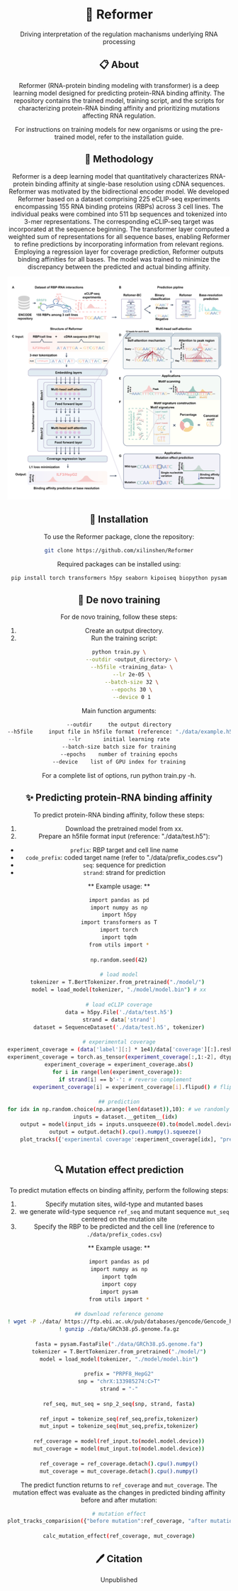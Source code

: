<div align="center">
<h1>🧬 Reformer</h1>
Driving interpretation of the regulation machanisms underlying RNA processing

## 📋 About <a name="about"></a>
Reformer (RNA-protein binding modeling with transformer) is a deep learning model designed for predicting protein-RNA binding affinity. The repository contains the trained model, training script, and the scripts for characterizing protein-RNA binding affinity and prioritizing mutations affecting RNA regulation.

For instructions on training models for new organisms or using the pre-trained model, refer to the installation guide.

## 🔗 Methodology <a name="methodology"></a>
Reformer is a deep learning model that quantitatively characterizes RNA-protein binding affinity at single-base resolution using cDNA sequences. Reformer was motivated by the bidirectional encoder model. We developed Reformer based on a dataset comprising 225 eCLIP-seq experiments encompassing 155 RNA binding proteins (RBPs) across 3 cell lines. The individual peaks were combined into 511 bp sequences and tokenized into 3-mer representations. The corresponding eCLIP-seq target was incorporated at the sequence beginning. The transformer layer computed a weighted sum of representations for all sequence bases, enabling Reformer to refine predictions by incorporating information from relevant regions. Employing a regression layer for coverage prediction, Reformer outputs binding affinities for all bases. The model was trained to minimize the discrepancy between the predicted and actual binding affinity.

![flowchart](figure/flowchart.png)

## 📖 Installation <a name="Installation"></a>
To use the Reformer package, clone the repository:
```bash
git clone https://github.com/xilinshen/Reformer
```

Required packages can be installed using:
```bash
pip install torch transformers h5py seaborn kipoiseq biopython pysam
```

## 🌸 De novo training <a name="De novo training"></a>
For de novo training, follow these steps:
1. Create an output directory.
2. Run the training script:
```bash
python train.py \
        --outdir <output_directory> \
        --h5file <training_data> \
        --lr 2e-05 \
        --batch-size 32 \
        --epochs 30 \
        --device 0 1
```

Main function arguments:
```bash
--outdir     the output directory
--h5file     input file in h5file format (reference: "./data/example.h5") 
--lr       initial learning rate
--batch-size batch size for training
--epochs    number of training epochs
--device    list of GPU index for training
```
For a complete list of options, run python train.py -h.

## ✨ Predicting protein-RNA binding affinity <a name="Predicting protein-RNA binding affinity"></a>
To predict protein-RNA binding affinity, follow these steps:
1. Download the pretrained model from xx.
2. Prepare an h5file format input (reference: "./data/test.h5"):
 - `prefix`: RBP target and cell line name
 - `code_prefix`: coded target name (refer to "./data/prefix_codes.csv")
 - `seq`: sequence for prediction
 - `strand`: strand for prediction

** Example usage: **
```bash
import pandas as pd
import numpy as np
import h5py
import transformers as T
import torch
import tqdm
from utils import *

np.random.seed(42)

# load model
tokenizer = T.BertTokenizer.from_pretrained("./model/") 
model = load_model(tokenizer, "./model/model.bin") # xx

# load eCLIP coverage
data = h5py.File('./data/test.h5')
strand = data['strand']
dataset = SequenceDataset('./data/test.h5', tokenizer)

# experimental coverage
experiment_coverage = (data['label'][:] * 1e4)/data['coverage'][:].reshape(-1,1) # cpm normalization
experiment_coverage = torch.as_tensor(experiment_coverage[:,1:-2], dtype=torch.float32) # we drop the edge base
experiment_coverage = experiment_coverage.abs()
for i in range(len(experiment_coverage)): 
    if strand[i] == b'-': # reverse complement
        experiment_coverage[i] = experiment_coverage[i].flipud() # flip up-to-down

## prediction
for idx in np.random.choice(np.arange(len(dataset)),10): # we randomly chose 10 data for display
    inputs = dataset.__getitem__(idx)
    output = model(input_ids = inputs.unsqueeze(0).to(model.model.device))
    output = output.detach().cpu().numpy().squeeze()
    plot_tracks({'experimental coverage':experiment_coverage[idx], "prediction":output})
    
```

## 🔍 Mutation effect prediction <a name="Mutation effect prediction"></a>
To predict mutation effects on binding affinity, perform the following steps:
1. Specify mutation sites, wild-type and mutanted bases
2. we generate wild-type sequence `ref_seq` and mutant sequence `mut_seq` centered on the mutation site
3. Specify the RBP to be predicted and the cell line (reference to `./data/prefix_codes.csv`)

** Example usage: **

```bash
import pandas as pd
import numpy as np
import tqdm
import copy
import pysam
from utils import *

## download reference genome
! wget -P ./data/ https://ftp.ebi.ac.uk/pub/databases/gencode/Gencode_human/release_24/GRCh38.p5.genome.fa.gz
! gunzip ./data/GRCh38.p5.genome.fa.gz

fasta = pysam.FastaFile("./data/GRCh38.p5.genome.fa")
tokenizer = T.BertTokenizer.from_pretrained("./model/")
model = load_model(tokenizer, "./model/model.bin")

prefix = "PRPF8_HepG2"
snp = "chrX:133985274:C>T"
strand = "-"

ref_seq, mut_seq = snp_2_seq(snp, strand, fasta)

ref_input = tokenize_seq(ref_seq,prefix,tokenizer)
mut_input = tokenize_seq(mut_seq,prefix,tokenizer)

ref_coverage = model(ref_input.to(model.model.device))
mut_coverage = model(mut_input.to(model.model.device))

ref_coverage = ref_coverage.detach().cpu().numpy()
mut_coverage = mut_coverage.detach().cpu().numpy()
```
The predict function returns to `ref_coverage` and `mut_coverage`. The mutation effect was evaluate as the changes in predicted binding affinity before and after mutation:
```bash
# mutation effect
plot_tracks_comparision({"before mutation":ref_coverage, "after mutation":mut_coverage})

calc_mutation_effect(ref_coverage, mut_coverage)
```

## 🖊️ Citation <a name="citation"></a>
Unpublished